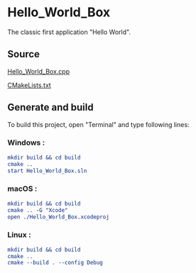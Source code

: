 # Hello_World_Box

The classic first application "Hello World".

## Source

[Hello_World_Box.cpp](Hello_World_Box.cpp)

[CMakeLists.txt](CMakeLists.txt)

## Generate and build

To build this project, open "Terminal" and type following lines:

### Windows :

``` cmake
mkdir build && cd build
cmake .. 
start Hello_World_Box.sln
```

### macOS :

``` cmake
mkdir build && cd build
cmake .. -G "Xcode"
open ./Hello_World_Box.xcodeproj
```

### Linux :

``` cmake
mkdir build && cd build
cmake .. 
cmake --build . --config Debug
```
